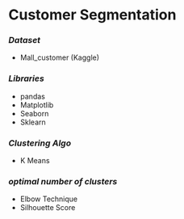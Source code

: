 # Customer Segmentation
 
 ### *Dataset* ###
 * Mall_customer (Kaggle)
 
 ### *Libraries* ###
 * pandas
 * Matplotlib
 * Seaborn
 * Sklearn
 
 ### *Clustering Algo* ###
 * K Means
 
 ### *optimal number of clusters* ###
 * Elbow Technique
 * Silhouette Score
 
